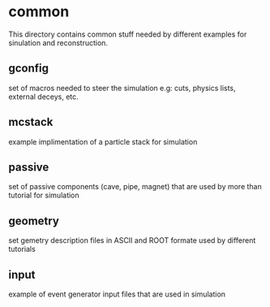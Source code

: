 # common

This directory contains common stuff needed by different examples for sinulation and reconstruction.

## gconfig

set of macros needed to steer the simulation e.g: cuts, physics lists, external deceys, etc.

## mcstack
example implimentation of a particle stack for simulation

## passive

set of passive components (cave, pipe, magnet) that are used by more than tutorial for simulation

## geometry

set gemetry description files in ASCII and ROOT formate used by different tutorials

## input

example of event generator input files that are used in simulation
